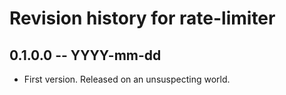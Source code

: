 # Revision history for rate-limiter

## 0.1.0.0 -- YYYY-mm-dd

* First version. Released on an unsuspecting world.
